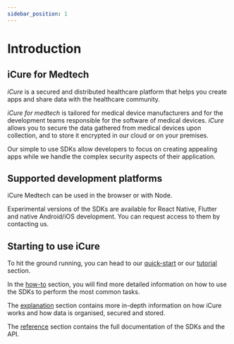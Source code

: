 ```yaml
---
sidebar_position: 1
---
```


# Introduction

## iCure for Medtech

*iCure* is a secured and distributed healthcare platform that helps you create apps and share data with the healthcare community.

*iCure for medtech* is tailored for medical device manufacturers and for the development teams responsible for the software of medical devices.
*iCure* allows you to secure the data gathered from medical devices upon collection, and to store it encrypted in our cloud or on your premises.

Our simple to use SDKs allow developers to focus on creating appealing apps while we handle the complex security aspects of their application.  

## Supported development platforms

iCure Medtech can be used in the browser or with Node.

Experimental versions of the SDKs are available for React Native, Flutter and native Android/iOS development.  You can request access to them by contacting us.

## Starting to use iCure

To hit the ground running, you can head to our [quick-start](./quick-start.md) or our [tutorial](./tutorial/index.md) section.

In the [how-to](./how-to/index.md) section, you will find more detailed information on how to use the SDKs to perform the most common tasks.

The [explanation](./explanations/index.md) section contains more in-depth information on how iCure works and how data is organised, secured and stored.

The [reference](./references/index.md) section contains the full documentation of the SDKs and the API.